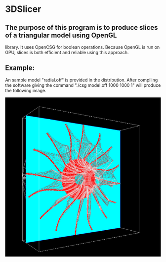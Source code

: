 # 3DSlicer

## The purpose of this program is to produce slices of a triangular model using OpenGL
library. It uses OpenCSG for boolean operations. Because OpenGL is run on GPU, slices
is both efficient and reliable using this approach.

## Example:
An sample model "radial.off" is provided in the distribution. After compiling the software
giving the command "./csg model.off 1000 1000 1" will produce the following image. 

![alt text](./example.png "Title")


